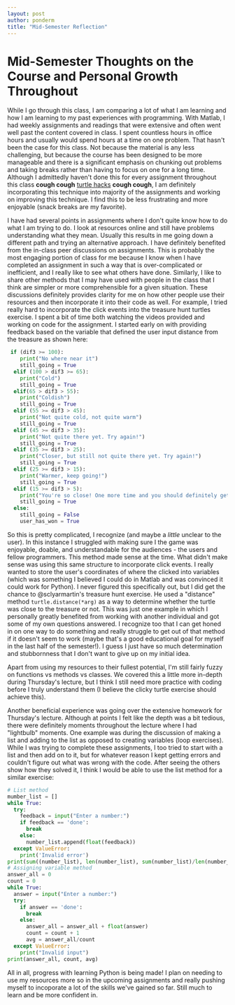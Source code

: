 ```yaml
---
layout: post
author: ponderm
title: "Mid-Semester Reflection"
---
```

# Mid-Semester Thoughts on the Course and Personal Growth Throughout

While I go through this class, I am comparing a lot of what I am learning and how I am learning to my past experiences with programming. With Matlab, I had weekly assignments and readings that were extensive and often went well past the content covered in class. I spent countless hours in office hours and usually would spend hours at a time on one problem. That hasn't been the case for this class. Not because the material is any less challenging, but because the course has been designed to be more manageable and there is a significant emphasis on chunking out problems and taking breaks rather than having to focus on one for a long time. Although I admittedly haven't done this for every assignment throughout this class **cough cough** [turtle hacks](https://silshack.github.io/summer2018/ponderm-turtlehacks.html) **cough cough**, I am definitely incorporating this technique into majority of the assignments and working on improving this technique. I find this to be less frustrating and more enjoyable (snack breaks are my favorite). 

I have had several points in assignments where I don't quite know how to do what I am trying to do. I look at resources online and still have problems understanding what they mean. Usually this results in me going down a different path and trying an alternative approach. I have definitely benefited from the in-class peer discussions on assignments. This is probably the most engaging portion of class for me because I know when I have completed an assignment in such a way that is over-complicated or inefficient, and I really like to see what others have done. Similarly, I like to share other methods that I may have used with people in the class that I think are simpler or more comprehensible for a given situation. These discussions definitely provides clarity for me on how other people use their resources and then incorporate it into their code as well. For example, I tried really hard to incorporate the click events into the treasure hunt turtles exercise. I spent a bit of time both watching the videos provided and working on code for the assignment. I started early on with providing feedback based on the variable that defined the user input distance from the treasure as shown here:
```python
 if (dif3 >= 100):
    print("No where near it")
    still_going = True
  elif (100 > dif3 >= 65):
    print("Cold")
    still_going = True
  elif(65 > dif3 > 55):
    print("Coldish")
    still_going = True
  elif (55 >= dif3 > 45):
    print("Not quite cold, not quite warm")
    still_going = True
  elif (45 >= dif3 > 35):
    print("Not quite there yet. Try again!")
    still_going = True
  elif (35 >= dif3 > 25):
    print("Closer, but still not quite there yet. Try again!")
    still_going = True
  elif (25 >= dif3 > 15):
    print("Warmer, keep going!")
    still_going = True
  elif (15 >= dif3 > 5):
    print("You're so close! One more time and you should definitely get it!")
    still_going = True
  else:
    still_going = False
    user_has_won = True
```
So this is pretty complicated, I recognize (and maybe a *little* unclear to the user). In this instance I struggled with making sure I the game was enjoyable, doable, and understandable for the audiences - the users and fellow programmers. This method made sense at the time. What didn't make sense was using this same structure to incorporate click events. I really wanted to store the user's coordinates of where the clicked into variables (which was something I believed I could do in Matlab and was convinced it could work for Python). I never figured this specifically out, but I did get the chance to @sclyarmartin's treasure hunt exercise. He used a "distance" method `turtle.distance(*arg)` as a way to determine whether the turtle was close to the treasure or not. This was just one example in which I personally greatly benefited from working with another individual and got some of my own questions answered. I recognize too that I can get honed in on one way to do something and really struggle to get out of that method if it doesn't seem to work (maybe that's a good educational goal for myself in the last half of the semester!). I guess I just have so much determination and stubbornness that I don't want to give up on my initial idea. 

Apart from using my resources to their fullest potential, I'm still fairly fuzzy on functions vs methods vs classes. We covered this a little more in-depth during Thursday's lecture, but I think I still need more practice with coding before I truly understand them (I believe the clicky turtle exercise should achieve this). 

Another beneficial experience was going over the extensive homework for Thursday's lecture. Although at points I felt like the depth was a bit tedious, there were definitely moments throughout the lecture where I had "lightbulb" moments. One example was during the discussion of making a list and adding to the list as opposed to creating variables (loop exercises). While I was trying to complete these assignments, I too tried to start with a list and then add on to it, but for whatever reason I kept getting errors and couldn't figure out what was wrong with the code. After seeing the others show how they solved it, I think I would be able to use the list method for a similar exercise:
```python
# List method
mumber_list = []
while True:
  try:
    feedback = input("Enter a number:")
    if feedback == 'done':
      break
    else:
      number_list.append(float(feedback))
  except ValueError:
    print('Invalid error')
print(sum((number_list), len(number_list), sum(number_list)/len(number_list)))
# Assigning variable method
answer_all = 0
count = 0
while True:
  answer = input("Enter a number:")
  try:
    if answer == 'done':
      break
    else: 
      answer_all = answer_all + float(answer)
      count = count + 1
      avg = answer_all/count
  except ValueError:
    print("Invalid input")
print(answer_all, count, avg)
```

All in all, progress with learning Python is being made! I plan on needing to use my resources more so in the upcoming assignments and really pushing myself to incoporate a lot of the skills we've gained so far. Still much to learn and be more confident in.
